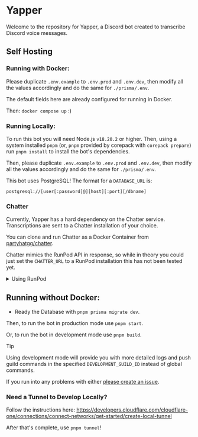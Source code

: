 # Yapper

Welcome to the repository for Yapper, a Discord bot created to transcribe Discord voice messages.

## Self Hosting

### Running with Docker:

Please duplicate `.env.example` to `.env.prod` and `.env.dev`, then modify all the values accordingly and do the same for `./prisma/.env`.

The default fields here are already configured for running in Docker.

Then: `docker compose up` :)


### Running Locally:
To run this bot you will need Node.js `v18.20.2` or higher. Then, using a system installed `pnpm` (or, `pnpm` provided by corepack with `corepack prepare`) run `pnpm install` to install the bot's dependencies.

Then, please duplicate `.env.example` to `.env.prod` and `.env.dev`, then modify all the values accordingly and do the same for `./prisma/.env`.

This bot uses PostgreSQL! The format for a `DATABASE_URL` is:
```
postgresql://[user[:password]@][host][:port][/dbname]
```

### Chatter

Currently, Yapper has a hard dependency on the Chatter service. Transcriptions are sent to a Chatter installation of your choice. 

You can clone and run Chatter as a Docker Container from [partyhatgg/chatter](https://github.com/partyhatgg/chatter).

Chatter mimics the RunPod API in response, so while in theory you could just set the `CHATTER_URL` to a RunPod installation this has not been tested yet. 

<details>
<summary>Using RunPod</summary>
<br>

You will be asked for an `RUNPOD_API_KEY` and `RUNPOD_ENDPOINT_ID`. 

From the [RunPod Console](https://runpod.io/console), select ["Serverless"](https://www.runpod.io/console/serverless), then ["Quick Deploy"](https://www.runpod.io/console/serverless/quick-deploy) and select "Faster Whisper". RunPod will recommend a 24 GB GPU, this is perfectly fine. However, feel free to switch to the "16 GB GPU".

Your `RUNPOD_ENDPOINT_ID` is under the name "Faster Whisper", or whatever custom name you've provided:
![image](docs/runpod_endpoint.png)

Next, select ["Settings"](https://runpod.io/console/serverless/user/settings), expand "API Keys" and create a new API Key with "Read" permission. Write permission allows this API key to modify your account, which is likely not what you want. This is your `RUNPOD_API_KEY`.
</details>

## Running without Docker:

* Ready the Database with `pnpm prisma migrate dev`.

Then, to run the bot in production mode use `pnpm start`.

Or, to run the bot in development mode use `pnpm build`.

> [!TIP]
> Using development mode will provide you with more detailed logs and push guild commands in the specified `DEVELOPMENT_GUILD_ID` instead of global commands.

If you run into any problems with either [please create an issue](/issues/new).

### Need a Tunnel to Develop Locally?

Follow the instructions here:
https://developers.cloudflare.com/cloudflare-one/connections/connect-networks/get-started/create-local-tunnel

After that's complete, use `pnpm tunnel`!
